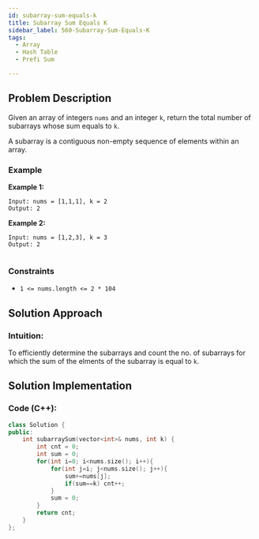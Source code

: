 ```yaml
---
id: subarray-sum-equals-k
title: Subarray Sum Equals K
sidebar_label: 560-Subarray-Sum-Equals-K
tags:
  - Array
  - Hash Table
  - Prefi Sum

---
```


## Problem Description

Given an array of integers `nums` and an integer `k`, return the total number of subarrays whose sum equals to `k`.

A subarray is a contiguous non-empty sequence of elements within an array.


### Example

**Example 1:**

```
Input: nums = [1,1,1], k = 2
Output: 2
```

**Example 2:**
```
Input: nums = [1,2,3], k = 3
Output: 2
 
```

### Constraints

- `1 <= nums.length <= 2 * 104`

## Solution Approach

### Intuition:

To efficiently determine the subarrays and count the no. of subarrays for which the sum of the elments of the subarray is equal to `k`.


## Solution Implementation

### Code (C++):

```cpp
class Solution {
public:
    int subarraySum(vector<int>& nums, int k) {
        int cnt = 0;
        int sum = 0;
        for(int i=0; i<nums.size(); i++){
            for(int j=i; j<nums.size(); j++){
                sum+=nums[j];
                if(sum==k) cnt++;
            }
            sum = 0;
        }
        return cnt;
    }
};

```